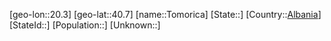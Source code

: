 ﻿---
location: [40.7,20.3]
type: City
tags:
- geo/City


SpocWebEntityId: 34900
isDeleted: false
confidential: public

---
[geo-lon::20.3]
[geo-lat::40.7]
[name::Tomorica]
[State::]
[Country::[Albania](geo/Continent/Europe/Albania.md)]
[StateId::]
[Population::]
[Unknown::]

